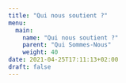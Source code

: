 ```yaml
---
title: "Qui nous soutient ?"
menu:
  main:
    name: "Qui nous soutient ?"
    parent: "Qui Sommes-Nous"
    weight: 40
date: 2021-04-25T17:11:13+02:00
draft: false
---
```


